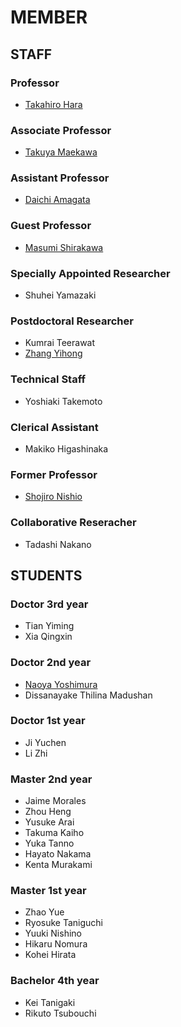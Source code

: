 # MEMBER
## STAFF
### Professor
- [Takahiro Hara](http://www-mmde.ist.osaka-u.ac.jp/~hara/index.html)
### Associate Professor
- [Takuya Maekawa](http://www-mmde.ist.osaka-u.ac.jp/~maekawa/index-e.html)
### Assistant Professor
- [Daichi Amagata](https://amgt-d1.github.io/)
### Guest Professor
- [Masumi Shirakawa](http://iwnsew.com/)
### Specially Appointed Researcher
- Shuhei Yamazaki
### Postdoctoral Researcher
- Kumrai Teerawat
- [Zhang Yihong](https://www.ringspool.com/yihongzhang)
### Technical Staff
- Yoshiaki Takemoto
### Clerical Assistant
- Makiko Higashinaka
### Former Professor
- [Shojiro Nishio](https://mmde-lab.github.io/member-webpage/nishio/index.html)
### Collaborative Reseracher
- Tadashi Nakano
## STUDENTS
### Doctor 3rd year
- Tian Yiming
- Xia Qingxin
### Doctor 2nd year
- [Naoya Yoshimura](https://www.linkedin.com/in/naoya-yoshimura-3b783a177/)
- Dissanayake Thilina Madushan
### Doctor 1st year
- Ji Yuchen
- Li Zhi
### Master 2nd year
- Jaime Morales
- Zhou Heng
- Yusuke Arai
- Takuma Kaiho
- Yuka Tanno
- Hayato Nakama
- Kenta Murakami
### Master 1st year
- Zhao Yue
- Ryosuke Taniguchi
- Yuuki Nishino
- Hikaru Nomura
- Kohei Hirata
### Bachelor 4th year
- Kei Tanigaki
- Rikuto Tsubouchi
